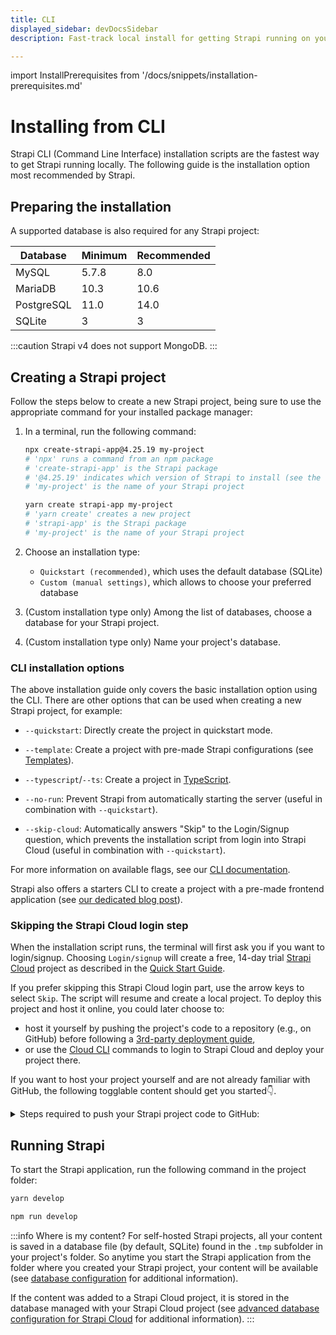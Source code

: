 ```yaml
---
title: CLI
displayed_sidebar: devDocsSidebar
description: Fast-track local install for getting Strapi running on your computer in less than a minute.

---
```


import InstallPrerequisites from '/docs/snippets/installation-prerequisites.md'

# Installing from CLI

Strapi CLI (Command Line Interface) installation scripts are the fastest way to get Strapi running locally. The following guide is the installation option most recommended by Strapi.

## Preparing the installation

<InstallPrerequisites components={props.components} />

A supported database is also required for any Strapi project:

| Database   | Minimum | Recommended |
|------------|---------|-------------|
| MySQL      | 5.7.8   | 8.0         |
| MariaDB    | 10.3    | 10.6        |
| PostgreSQL | 11.0    | 14.0        |
| SQLite     | 3       | 3           |

:::caution
Strapi v4 does not support MongoDB.
:::

## Creating a Strapi project

Follow the steps below to create a new Strapi project, being sure to use the appropriate command for your installed package manager:

1. In a terminal, run the following command:

    <Tabs groupId="yarn-npm">

    <TabItem value="npm" label="NPM">

    ```bash
    npx create-strapi-app@4.25.19 my-project
    # 'npx' runs a command from an npm package
    # 'create-strapi-app' is the Strapi package
    # '@4.25.19' indicates which version of Strapi to install (see the [releases notes on GitHub](https://github.com/strapi/strapi/releases) to find the latest 4.x.x version)
    # 'my-project' is the name of your Strapi project
    ```
    
    </TabItem>
    
    <TabItem value="yarn" label="Yarn">

    ```bash
    yarn create strapi-app my-project
    # 'yarn create' creates a new project
    # 'strapi-app' is the Strapi package
    # 'my-project' is the name of your Strapi project
    ```
    
    </TabItem>

    </Tabs>

1. Choose an installation type:

   - `Quickstart (recommended)`, which uses the default database (SQLite)
   - `Custom (manual settings)`, which allows to choose your preferred database

2. (Custom installation type only) Among the list of databases, choose a database for your Strapi project.

3. (Custom installation type only) Name your project's database.

### CLI installation options

The above installation guide only covers the basic installation option using the CLI. There are other options that can be used when creating a new Strapi project, for example:

- `--quickstart`: Directly create the project in quickstart mode.
- `--template`: Create a project with pre-made Strapi configurations (see [Templates](/dev-docs/templates)).
- `--typescript`/`--ts`: Create a project in [TypeScript](/dev-docs/typescript).
- `--no-run`: Prevent Strapi from automatically starting the server (useful in combination with `--quickstart`).

- `--skip-cloud`: Automatically answers "Skip" to the Login/Signup question, which prevents the installation script from login into Strapi Cloud (useful in combination with `--quickstart`).

For more information on available flags, see our [CLI documentation](/dev-docs/cli).

Strapi also offers a starters CLI to create a project with a pre-made frontend application (see [our dedicated blog post](https://strapi.io/blog/announcing-the-strapi-starter-cli)).

### Skipping the Strapi Cloud login step

When the installation script runs, the terminal will first ask you if you want to login/signup. Choosing `Login/signup` will create a free, 14-day trial [Strapi Cloud](/cloud/intro#what-is-strapi-cloud) project as described in the [Quick Start Guide](/dev-docs/quick-start).

If you prefer skipping this Strapi Cloud login part, use the arrow keys to select `Skip`. The script will resume and create a local project. To deploy this project and host it online, you could later choose to:
- host it yourself by pushing the project's code to a repository (e.g., on GitHub) before following a [3rd-party deployment guide](/dev-docs/deployment),
- or use the [Cloud CLI](/cloud/cli/cloud-cli) commands to login to Strapi Cloud and deploy your project there.

If you want to host your project yourself and are not already familiar with GitHub, the following togglable content should get you started👇.

<details>
<summary>Steps required to push your Strapi project code to GitHub:</summary>

1. In the terminal, ensure you are still in the folder that hosts the Strapi project you created.
2. Run the `git init` command to initialize git for this folder.
3. Run the `git add .` command to add all modified files to the git index.
4. Run the `git commit -m "Initial commit"` command to create a commit with all the added changes.
5. Log in to your GitHub account and [create a new repository](https://docs.github.com/en/repositories/creating-and-managing-repositories/quickstart-for-repositories). Give the new repository a name, for instance `my-first-strapi-project`, and remember this name.
6. Go back to the terminal and push your local repository to GitHub:

  a. Run a command similar to the following: `git remote add origin git@github.com:yourname/my-first-strapi-project.git`, ensuring you replace `yourname` by your own GitHub profile name, and `my-first-strapi-project` by the actual name you used at step 4.

  b. Run the `git push --set-upstream origin main` command to finally push the commit to your GitHub repository.

Additional information about using git with the command line interface can be found in the [official GitHub documentation](https://docs.github.com/en/migrations/importing-source-code/using-the-command-line-to-import-source-code/adding-locally-hosted-code-to-github#adding-a-local-repository-to-github-using-git).

</details>



## Running Strapi

To start the Strapi application, run the following command in the project folder:

<Tabs groupId="yarn-npm">

<TabItem value="yarn" label="Yarn">

```bash
yarn develop
```

</TabItem>

<TabItem value="npm" label="NPM">

```bash
npm run develop
```

</TabItem>

</Tabs>

:::info Where is my content?
For self-hosted Strapi projects, all your content is saved in a database file (by default, SQLite) found in the `.tmp` subfolder in your project's folder. So anytime you start the Strapi application from the folder where you created your Strapi project, your content will be available (see [database configuration](/dev-docs/configurations/database) for additional information).

If the content was added to a Strapi Cloud project, it is stored in the database managed with your Strapi Cloud project (see [advanced database configuration for Strapi Cloud](/cloud/advanced/database) for additional information).
:::
